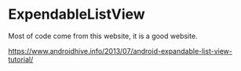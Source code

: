 # ExpendableListView
Most of code come from this website, it is a good website.

https://www.androidhive.info/2013/07/android-expandable-list-view-tutorial/
